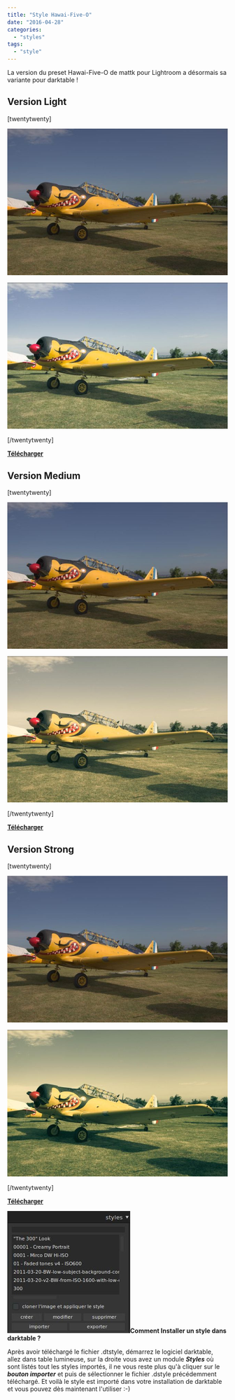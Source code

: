```yaml
---
title: "Style Hawai-Five-O"
date: "2016-04-28"
categories: 
  - "styles"
tags: 
  - "style"
---
```


La version du preset Hawai-Five-O de mattk pour Lightroom a désormais sa variante pour darktable !

## Version Light

\[twentytwenty\]

![](images/original.jpeg)

![](images/Hawai-Five-O_light.jpeg)

\[/twentytwenty\]

 

**[Télécharger](https://darktable.fr/download/Styles/Hawai%20Five-O%20-%20Light.dtstyle)**

## Version Medium

\[twentytwenty\]

![](images/original.jpeg)

![](images/Hawai-Five-O_medium.jpeg)

\[/twentytwenty\]

 

**[Télécharger](https://darktable.fr/download/Styles/Hawai%20Five-O%20-%20Medium.dtstyle)**

## Version Strong

\[twentytwenty\]

![](images/original.jpeg)

![](images/Hawai-Five-O_strong.jpeg)

\[/twentytwenty\]

 

**[Télécharger](https://darktable.fr/download/Styles/Hawai%20Five-O%20-%20Strong.dtstyle)**

 

**![installation-style](images/installation-style.jpeg)Comment Installer un style dans darktable ?**

Après avoir téléchargé le fichier .dtstyle, démarrez le logiciel darktable, allez dans table lumineuse, sur la droite vous avez un module **_Styles_** où sont listés tout les styles importés, il ne vous reste plus qu'à cliquer sur le _**bouton importer**_ et puis de sélectionner le fichier .dstyle précédemment téléchargé. Et voilà le style est importé dans votre installation de darktable et vous pouvez dès maintenant l'utiliser :-)
